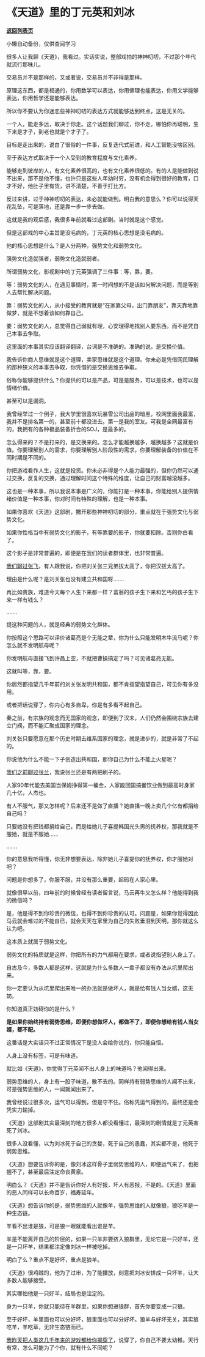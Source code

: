 # 《天道》里的丁元英和刘冰

[**返回列表页**](/gzh/记忆承载3)

小懒自动备份，仅供查阅学习

很多人让我聊《天道》，我看过。实话实说，整部戏拍的神神叨叨，不过那个年代就流行那味儿。  

交易员并不是那样的，又或者说，交易员并不非得是那样。  

原理这东西，都是相通的，你用数学可以表达，你用佛理也能表达，你用文学能够表达，你用哲学还是能够表达。  

所以你不要认为你迷恋些神神叨叨的表达方式就能够达到终点，这是无关的。  

一个人，能走多远，取决于你走。这个话题我们聊过，你不走，哪怕你再聪明，生下来是才子，到老也就是个才子了。  

目标是走出来的，说白了很俗的一件事，反复迭代式前进，和人工智能没啥区别。  

至于表达方式取决于一个人受到的教育程度与文化素养。  

能够走到彼岸的人，有文化素养很高的，也有文化素养很低的。有的人是能做到说不出来，那不是他不懂，也许只是这些人年幼时穷，没有机会得到很好的教育，口才不好，他肚子里有货，讲不清楚，不善于打比方。  

反过来讲，过于神神叨叨的表达，未必就能做到。明白我的意思么？你可以说得天花乱坠，可是落地，还是靠一步一步去做。  

这就是我的观后感，我很多年前就看过这部剧。当时就是这个感觉。  

但是这部戏的中心主旨是没毛病的，丁元英的核心思想是没毛病的。  

他的核心思想是什么？是人分两种，强势文化和弱势文化。

强势文化造就强者，弱势文化造就弱者。

所谓弱势文化，影视剧中的丁元英强调了三件事：等，靠，要。  

等：弱势文化的人，在遇见事情时，第一时间想的不是该如何解决问题，而是等别人去帮忙解决问题。

靠：弱势文化的人，从小接受的教育就是“在家靠父母，出门靠朋友”，靠天靠地靠做梦，就是不想着该如何靠自己。

要：弱势文化的人，总觉得自己弱就有理，心安理得地找别人要东西，而不是凭自己本事去争取。

这里面的本事其实应该翻译翻译，台词是不准确的。准确的说，是交换价值。

我告诉你商人思维就是这个道理，卖家思维就是这个道理。你未必是凭借网民理解的那种狭义的本事去争取，你凭借的是交换思维去争取。  

俗称你能够提供什么？你提供的可以是产品，可是是服务，可以是技术，也可以是情绪价值。

甚至可以是漏洞。  

我曾经举过一个例子，我大学里很喜欢玩暴雪公司出品的暗黑，校网里面我最富，我并不是排名第一的，甚至前十都没进去。第一是我的室友。可我是全网最富有的，我拥有的各种极品装备折合的SOJ，是最多的。  

怎么得来的？不是打来的，是交换来的。怎么才能越换越多，越换越多？这就是价值。你要理解别人的需求，你要理解别人阶段性的需求，你要理解装备的价值在不同时期是不同的。

你把游戏看作人生，这就是投资。你未必非得是个人能力最强的，但你仍然可以通过交换，反复的交换，通过理解时间这个特殊的维度，让自己的财富越滚越多。  

这也是一种本事，所以我说本事是广义的，你能打是一种本事，你能给别人提供情绪价值是一种本事，你对时间有特殊的理解，也是一种本事。  

如果你喜欢《天道》这部剧，撇开那些神神叨叨的部分，重点就在于强势文化与弱势文化。  

如果你性格当中有弱势文化的影子，有等靠要的影子，你就要扣除。否则你白看了。  

这个影子是非常普遍的，即便是在我们的读者群体里，也非常普遍。  

[我们聊过张飞](http://mp.weixin.qq.com/s?__biz=MzU0MjYwNDU2Mw==&mid=2247508748&idx=1&sn=b38c02500670f5e669b78745a86286bc&chksm=fb1acf70cc6d46661b86fc854695abff0b52f09fd73c979955fef6de7466920d8208a905914c&scene=21#wechat_redirect)，有人跟我说，你把刘关张三兄弟拔太高了，你把汉拔太高了。  

理由是什么呢？是刘关张也没有建立共和国呀.......

再比如贵族，难道今天每个人生下来都一样？富翁的孩子生下来和乞丐的孩子生下来一样有钱么？

.......

提这种问题的人，就是经典的弱势文化群体。  

你按照这个思路可以评价诸葛亮是个无能之辈，你为什么只能发明木牛流马呢？你怎么就不发明航母呢？  

你发明航母直接飞到许昌上空，不就把曹操搞定了吗？可见诸葛亮无能。  

这就叫等，靠，要。  

你居然都指望几千年前的刘关张发明共和国，都不肯指望指望自己，可见你有多没用。

或者把话说穿了，你内心有多自卑，你是有多看不起自己。  

秦之前，有宗族的观念而无国家的观念，即便到了汉末，人们仍然会围绕宗族去建立门阀，而不能汇聚成国家的理念。  

刘关张只要愿意在那个历史时期去维系国家的理念，就是进步的，就是非常了不起的。  

你说他为什么不能一下子创造出共和国，那你自己为什么不能上火星呢？  

[我们之前聊过张兰](http://mp.weixin.qq.com/s?__biz=MzU0MjYwNDU2Mw==&mid=2247508753&idx=1&sn=5dbb4fbe4d4f90bbbbdba0362818a33a&chksm=fb1acf6dcc6d467b3d5fa5c798de952f25988d09c0ed9715686b101a7f1747c6f640e6d793ca&scene=21#wechat_redirect)，我说张兰还是有两把刷子的。  

人家90年代能去美国当保姆挣得第一桶金，人家能回国搞餐饮业做到最高时身家几十亿，人杰也。  

有人不服气，那又怎样呢？后来还不是做了直播？她直播一晚上卖几个亿有都捐给自己吗？  

只要她没有把钱都捐给自己，而是给她儿子喜提韩国光头男的抚养权，那我就是不服她，就是不服她......  

.......  

你的意思我听得懂，你无非想要表达，除非她儿子喜提你的抚养权，你才服她对吧？

问题是你想多了，你服不服，并没有那么重要，起码在人家心里。  

就像很早以前，四年前的时候曾经有读者留言说，马云再牛又怎么样？他能得到我的微信吗？  

是，他是得不到你珍贵的微信，也得不到你珍贵的认可。问题是，如果你觉得因此马云就会难过的不能自已，就会天天在家里为自己的失败垂泪到天明，那你就这么认为吧。  

这本质上就属于弱势文化。  

弱势文化的特质就是这样，你把所有的力气都用在要求，或者说指望别人身上了。  

自古及今，多数人都是这样，这就是为什么多数人一辈子都没有办法从坑里爬出来。  

你一定要认为从坑里爬出来唯一的办法就是做坏人，就是给有钱人当女婿，这无妨。  

你知道真正妨碍你的是什么？

 **是如果你始终持有弱势思维，即便你想做坏人，都做不了，即便你想给有钱人当女婿，都不配。**

这番话是大实话只不过正常情况下是没人会给你说的，你只能自悟。

人身上没有标签，可是有味道。  

就比如《天道》，你觉得丁元英闻不出人身上的味道吗？他闻得出来。

弱势思维的人，身上有一股子味道，散不去的。同样持有弱势思维的人闻不出来，可是强势思维的人，一闻就闻出来了。  

我曾经说过很多次，运气可以得到，但是守不住。俗称凭运气得到的，最终还是会凭实力输掉。

《天道》这部剧其实最深刻的地方很多人都没看懂过，最深刻的剧情就是丁元英害死了刘冰。

很多人没看懂，以为刘冰死于自己的贪婪，死于自己的愚蠢，其实都不是，他死于弱势思维。

《天道》想要告诉你的是，像刘冰这样骨子里弱势思维的人，即便运气来了，也把握不了，甚至最后注定命丧黄泉。

明白么？《天道》并不是告诉你好人有好报，坏人有恶报，不是的。《天道》里面的恶人同样可以长命百岁，福寿延年。

《天道》想告诉你的是，弱势思维的人就像羊，强势思维的人就像狼，狼吃羊是一种生态链。

羊看不出谁是狼，可是狼一眼就能看出谁是羊。  

羊是不能离开自己的阶层的，如果一只羊非要挤入狼群里，无论它是一只好羊，还是一只坏羊，结果都注定像刘冰一样被吃掉。

明白了么？重点不是好坏，重点是狼羊。  

《天道》很鸡贼的，他为了过审，为了能播放，刻意把刘冰安排成一只坏羊，让大多数人能够接受。

其实哪怕他是一只好羊，结局也是注定的。

身为一只羊，你就只能待在羊群里，如果你想进狼群，首先你要变成一只狼。  

至于好坏，羊里面也可以分好坏，狼里面也可以分好坏。狼羊与好坏无关，其实狼吃羊，羊吃草，无非生态链而已。

[我昨天把人类这几千年来的游戏都给你揭穿了](http://mp.weixin.qq.com/s?__biz=MzU0MjYwNDU2Mw==&mid=2247509018&idx=1&sn=0d83fb99d74151bde5c943bbeed4b97f&chksm=fb1ac866cc6d41709ae08a93ea5f74fa7b9e1eb730bc00a34b18343a1e7ab7698b0aadb988e4&scene=21#wechat_redirect)，说穿了，你自己不要太幼稚。天行有常，怎么可能为了个你，就有什么不同呢？

